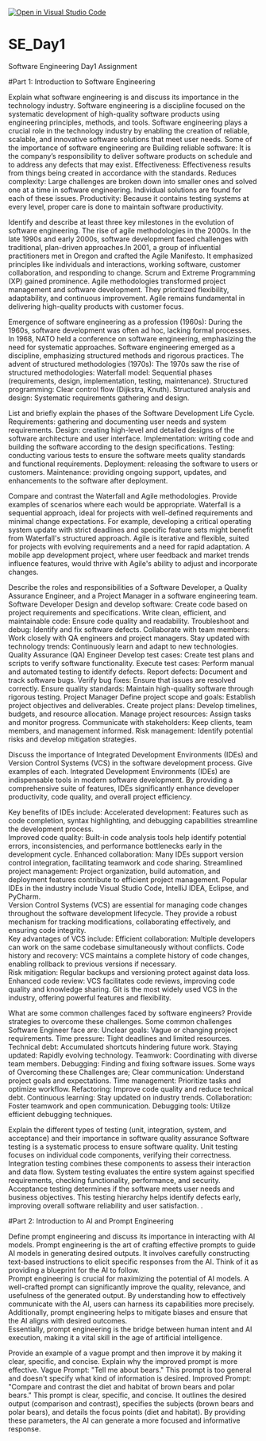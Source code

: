 [![Open in Visual Studio Code](https://classroom.github.com/assets/open-in-vscode-2e0aaae1b6195c2367325f4f02e2d04e9abb55f0b24a779b69b11b9e10269abc.svg)](https://classroom.github.com/online_ide?assignment_repo_id=15533473&assignment_repo_type=AssignmentRepo)
# SE_Day1
Software Engineering Day1 Assignment

#Part 1: Introduction to Software Engineering

Explain what software engineering is and discuss its importance in the technology industry.
Software engineering is a discipline focused on the systematic development of high-quality software products using engineering principles, methods, and tools. Software engineering plays a crucial role in the technology industry by enabling the creation of reliable, scalable, and innovative software solutions that meet user needs.
Some of the importance of software engineering are 
Building reliable software: It is the company’s responsibility to deliver software products on schedule and to address any defects that may exist.
Effectiveness: Effectiveness results from things being created in accordance with the standards.
Reduces complexity: Large challenges are broken down into smaller ones and solved one at a time in software engineering. Individual solutions are found for each of these issues.
Productivity: Because it contains testing systems at every level, proper care is done to maintain software productivity.

Identify and describe at least three key milestones in the evolution of software engineering.
The rise of agile methodologies in the 2000s. In the late 1990s and early 2000s, software development faced challenges with traditional, plan-driven approaches.In 2001, a group of influential practitioners met in Oregon and crafted the Agile Manifesto. It emphasized principles like individuals and interactions, working software, customer collaboration, and responding to change.
Scrum and Extreme Programming (XP) gained prominence. Agile methodologies transformed project management and software development. They prioritized flexibility, adaptability, and continuous improvement. Agile remains fundamental in delivering high-quality products with customer focus.


Emergence of software engineering as a profession (1960s):
During the 1960s, software development was often ad hoc, lacking formal processes. In 1968, NATO held a conference on software engineering, emphasizing the need for systematic approaches. Software engineering emerged as a discipline, emphasizing structured methods and rigorous practices.
The advent of structured methodologies (1970s): The 1970s saw the rise of structured methodologies:
Waterfall model: Sequential phases (requirements, design, implementation, testing, maintenance).
Structured programming: Clear control flow (Dijkstra, Knuth).
Structured analysis and design: Systematic requirements gathering and design.


List and briefly explain the phases of the Software Development Life Cycle.
Requirements: gathering and documenting user needs and system requirements.
Design: creating high-level and detailed designs of the software architecture and user interface.
Implementation: writing code and building the software according to the design specifications.
Testing: conducting various tests to ensure the software meets quality standards and functional requirements.
Deployment: releasing the software to users or customers.
Maintenance: providing ongoing support, updates, and enhancements to the software after deployment.



Compare and contrast the Waterfall and Agile methodologies. Provide examples of scenarios where each would be appropriate.
Waterfall is a sequential approach, ideal for projects with well-defined requirements and minimal change expectations. For example, developing a critical operating system update with strict deadlines and specific feature sets might benefit from Waterfall's structured approach.
Agile is iterative and flexible, suited for projects with evolving requirements and a need for rapid adaptation. A mobile app development project, where user feedback and market trends influence features, would thrive with Agile's ability to adjust and incorporate changes.


Describe the roles and responsibilities of a Software Developer, a Quality Assurance Engineer, and a Project Manager in a software engineering team.
Software Developer
Design and develop software: Create code based on project requirements and specifications.
Write clean, efficient, and maintainable code: Ensure code quality and readability.
Troubleshoot and debug: Identify and fix software defects.
Collaborate with team members: Work closely with QA engineers and project managers.
Stay updated with technology trends: Continuously learn and adapt to new technologies.
Quality Assurance (QA) Engineer
Develop test cases: Create test plans and scripts to verify software functionality.
Execute test cases: Perform manual and automated testing to identify defects.
Report defects: Document and track software bugs.
Verify bug fixes: Ensure that issues are resolved correctly.
Ensure quality standards: Maintain high-quality software through rigorous testing.
Project Manager
Define project scope and goals: Establish project objectives and deliverables.
Create project plans: Develop timelines, budgets, and resource allocation.
Manage project resources: Assign tasks and monitor progress.
Communicate with stakeholders: Keep clients, team members, and management informed.
Risk management: Identify potential risks and develop mitigation strategies.


Discuss the importance of Integrated Development Environments (IDEs) and Version Control Systems (VCS) in the software development process. Give examples of each.
Integrated Development Environments (IDEs) are indispensable tools in modern software development. By providing a comprehensive suite of features, IDEs significantly enhance developer productivity, code quality, and overall project efficiency.   

Key benefits of IDEs include:
Accelerated development: Features such as code completion, syntax highlighting, and debugging capabilities streamline the development process.   
Improved code quality: Built-in code analysis tools help identify potential errors, inconsistencies, and performance bottlenecks early in the development cycle.
Enhanced collaboration: Many IDEs support version control integration, facilitating teamwork and code sharing. Streamlined project management: Project organization, build automation, and deployment features contribute to efficient project management.
Popular IDEs in the industry include Visual Studio Code, IntelliJ IDEA, Eclipse, and PyCharm.   
Version Control Systems (VCS) are essential for managing code changes throughout the software development lifecycle. They provide a robust mechanism for tracking modifications, collaborating effectively, and ensuring code integrity.   
Key advantages of VCS include:
Efficient collaboration: Multiple developers can work on the same codebase simultaneously without conflicts.
Code history and recovery: VCS maintains a complete history of code changes, enabling rollback to previous versions if necessary.   
Risk mitigation: Regular backups and versioning protect against data loss.
Enhanced code review: VCS facilitates code reviews, improving code quality and knowledge sharing. Git is the most widely used VCS in the industry, offering powerful features and flexibility.   


What are some common challenges faced by software engineers? Provide strategies to overcome these challenges.
Some common challenges Software Engineer face are:
Unclear goals: Vague or changing project requirements.
Time pressure: Tight deadlines and limited resources.
Technical debt: Accumulated shortcuts hindering future work.
Staying updated: Rapidly evolving technology.
Teamwork: Coordinating with diverse team members.
Debugging: Finding and fixing software issues.
Some ways of Overcoming these Challenges are;
Clear communication: Understand project goals and expectations.
Time management: Prioritize tasks and optimize workflow.
Refactoring: Improve code quality and reduce technical debt.
Continuous learning: Stay updated on industry trends.
Collaboration: Foster teamwork and open communication.
Debugging tools: Utilize efficient debugging techniques.



Explain the different types of testing (unit, integration, system, and acceptance) and their importance in software quality assurance
Software testing is a systematic process to ensure software quality. 
Unit testing focuses on individual code components, verifying their correctness. 
Integration testing combines these components to assess their interaction and data flow. 
System testing evaluates the entire system against specified requirements, checking functionality, performance, and security. 
Acceptance testing determines if the software meets user needs and business objectives. This testing hierarchy helps identify defects early, improving overall software reliability and user satisfaction.
.

#Part 2: Introduction to AI and Prompt Engineering

Define prompt engineering and discuss its importance in interacting with AI models.
Prompt engineering is the art of crafting effective prompts to guide AI models in generating desired outputs. It involves carefully constructing text-based instructions to elicit specific responses from the AI. Think of it as providing a blueprint for the AI to follow.   
Prompt engineering is crucial for maximizing the potential of AI models. A well-crafted prompt can significantly improve the quality, relevance, and usefulness of the generated output. By understanding how to effectively communicate with the AI, users can harness its capabilities more precisely. Additionally, prompt engineering helps to mitigate biases and ensure that the AI aligns with desired outcomes.   
Essentially, prompt engineering is the bridge between human intent and AI execution, making it a vital skill in the age of artificial intelligence.



Provide an example of a vague prompt and then improve it by making it clear, specific, and concise. Explain why the improved prompt is more effective.
Vague Prompt: "Tell me about bears."
This prompt is too general and doesn't specify what kind of information is desired.
Improved Prompt: "Compare and contrast the diet and habitat of brown bears and polar bears."
This prompt is clear, specific, and concise. It outlines the desired output (comparison and contrast), specifies the subjects (brown bears and polar bears), and details the focus points (diet and habitat). By providing these parameters, the AI can generate a more focused and informative response.
